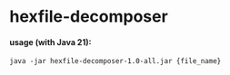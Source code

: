 # hexfile-decomposer

#### usage (with Java 21): 
```
java -jar hexfile-decomposer-1.0-all.jar {file_name}
```
